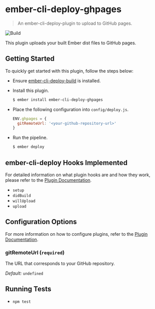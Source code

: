 # ember-cli-deploy-ghpages

> An ember-cli-deploy-plugin to upload to GitHub pages.

![Build](https://img.shields.io/travis/VerdigrisTech/ember-cli-deploy-ghpages.svg)

This plugin uploads your built Ember dist files to GitHub pages.

## Getting Started

To quickly get started with this plugin, follow the steps below:

* Ensure [ember-cli-deploy-build](https://github.com/zapnito/ember-cli-deploy-build)
  is installed.
* Install this plugin.

  ```bash
  $ ember install ember-cli-deploy-ghpages
  ```
* Place the following configuration into `config/deploy.js`.

  ```javascript
  ENV.ghpages = {
    gitRemoteUrl: '<your-github-repository-url>'
  }
  ```
* Run the pipeline.

  ```bash
  $ ember deploy
  ```

## ember-cli-deploy Hooks Implemented

For detailed information on what plugin hooks are and how they work, please
refer to the [Plugin Documentation](http://ember-cli-deploy.github.io/ember-cli-deploy/docs/v0.6.x/plugins-overview).

* `setup`
* `didBuild`
* `willUpload`
* `upload`

## Configuration Options

For more information on how to configure plugins, refer to the
[Plugin Documentation](http://ember-cli-deploy.github.io/ember-cli-deploy/docs/v0.6.x/configuration-overview/).

### gitRemoteUrl (`required`)

The URL that corresponds to your GitHub repository.

_Default:_ `undefined`

## Running Tests

* `npm test`
